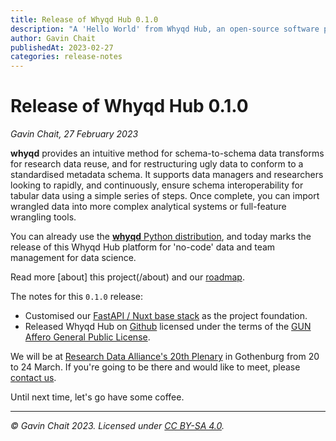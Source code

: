 ```yaml
---
title: Release of Whyqd Hub 0.1.0
description: "A 'Hello World' from Whyqd Hub, an open-source software platform to perform schema-to-schema transforms for interoperability and data reuse, and transform messy data into structured schemas using readable, auditable methods."
author: Gavin Chait
publishedAt: 2023-02-27
categories: release-notes
---
```


# Release of Whyqd Hub 0.1.0

_Gavin Chait, 27 February 2023_

**whyqd** provides an intuitive method for schema-to-schema data transforms for research data reuse, and for restructuring ugly data to conform to a standardised metadata schema. It supports data managers and researchers looking to rapidly, and continuously, ensure schema interoperability for tabular data using a simple series of steps. Once complete, you can import wrangled data into more complex analytical systems or full-feature wrangling tools.

You can already use the [**whyqd** Python distribution](https://github.com/whythawk/whyqd), and today marks the release of this Whyqd Hub platform for 'no-code' data and team management for data science.

Read more [about] this project(/about) and our [roadmap](/about#development-roadmap).

The notes for this `0.1.0` release:

- Customised our [FastAPI / Nuxt base stack](https://github.com/whythawk/full-stack-fastapi-postgresql) as the project foundation.
- Released Whyqd Hub on [Github](https://github.com/whythawk/whyqd-hub) licensed under the terms of the [GUN Affero General Public License](https://github.com/whythawk/whyqd/blob/master/LICENSE).

We will be at [Research Data Alliance's 20th Plenary](https://www.rd-alliance.org/rdas-20th-plenary-draft-programme-0) in Gothenburg from 20 to 24 March. If you're going to be there and would like to meet, please [contact us](/contact).

Until next time, let's go have some coffee.

---

_:copyright: Gavin Chait 2023. Licensed under [CC BY-SA 4.0](https://creativecommons.org/licenses/by-sa/4.0/)._

